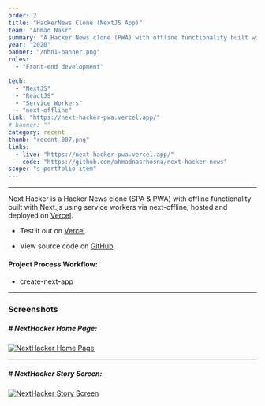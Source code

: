 ```yaml
---
order: 2
title: "HackerNews Clone (NextJS App)"
team: "Ahmad Nasr"
summary: "A Hacker News clone (PWA) with offline functionality built with Next.js using service workers via next-offline."
year: "2020"
banner: "/nhn1-banner.png"
roles:
  - "Front-end development"

tech:
  - "NextJS"
  - "ReactJS"
  - "Service Workers"
  - "next-offline"
link: "https://next-hacker-pwa.vercel.app/"
# banner: ""
category: recent
thumb: "recent-007.png"
links:
  - live: "https://next-hacker-pwa.vercel.app/"
  - code: "https://github.com/ahmadnasrhosna/next-hacker-news"
scope: "s-portfolio-item"
---
```

<hr class="u-line-divider"/>

Next Hacker is a Hacker News clone (SPA & PWA) with offline functionality built with Next.js using service workers via next-offline, hosted and deployed on [Vercel](https://next-hacker-pwa.vercel.app).

- Test it out on [Vercel](https://next-hacker-pwa.vercel.app).

- View source code on [GitHub](https://github.com/ahmadnasrhosna/next-hacker-news).


#### Project Process Workflow:
  - create-next-app

<hr class="u-line-divider"/>

### Screenshots

##### # NextHacker Home Page:
[![NextHacker Home Page](/assets/images/portfolio/hackernewsclone-screenshots/hackernewsclone-home.png)](/assets/images/portfolio/hackernewsclone-screenshots/hackernewsclone-home.png)

<hr class="u-line-divider"/>

##### # NextHacker Story Screen:
[![NextHacker Story Screen](/assets/images/portfolio/hackernewsclone-screenshots/hackernewsclone-story.png)](/assets/images/portfolio/hackernewsclone-screenshots/hackernewsclone-story.png)

